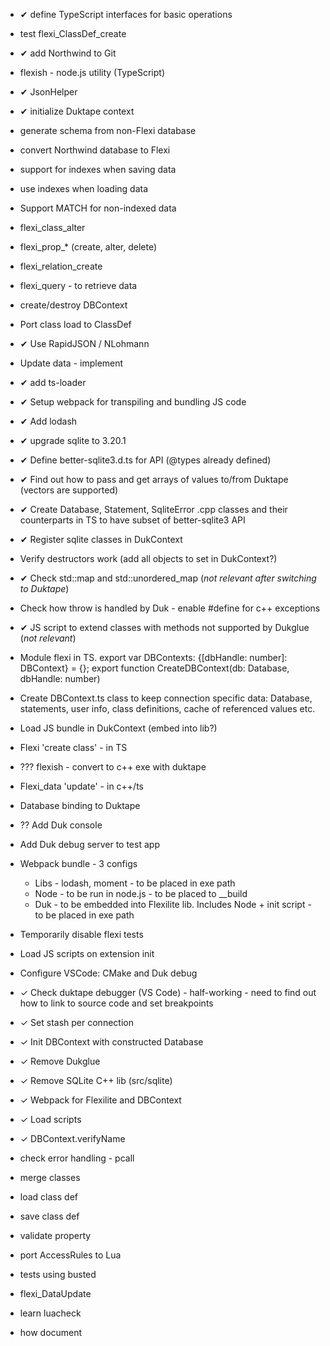 * &#10004; define TypeScript interfaces for basic operations
* test flexi_ClassDef_create
* &#10004; add Northwind to Git
* flexish - node.js utility (TypeScript)
* &#10004; JsonHelper
* &#10004; initialize Duktape context
* generate schema from non-Flexi database
* convert Northwind database to Flexi
* support for indexes when saving data
* use indexes when loading data
* Support MATCH for non-indexed data
* flexi_class_alter
* flexi_prop_* (create, alter, delete)
* flexi_relation_create
* flexi_query - to retrieve data

* create/destroy DBContext
* Port class load to ClassDef
* &#10004; Use RapidJSON / NLohmann
* Update data - implement

* &#10004; add ts-loader
* &#10004; Setup webpack for transpiling and bundling JS code
* &#10004; Add lodash
* &#10004; upgrade sqlite to 3.20.1
* &#10004; Define better-sqlite3.d.ts for API (@types already defined)
* &#10004; Find out how to pass and get arrays of values to/from Duktape (vectors are supported)
* &#10004; Create Database, Statement, SqliteError .cpp classes and their 
counterparts in TS to have subset of better-sqlite3 API
* &#10004; Register sqlite classes in DukContext

* Verify destructors work (add all objects to set in DukContext?)
* &#10004; Check std::map and std::unordered_map (_not relevant after switching to Duktape_)
* Check how throw is handled by Duk - enable #define for c++ exceptions
* &#10004; JS script to extend classes with methods not supported by Dukglue (_not relevant_)
* Module flexi in TS. export var DBContexts: {[dbHandle: number]: DBContext} = {}; 
export function CreateDBContext(db: Database, dbHandle: number)
* Create DBContext.ts class to keep connection specific
data: Database, statements, user info, class definitions, cache of referenced values etc.
* Load JS bundle in DukContext (embed into lib?)
* Flexi 'create class' - in TS
* ??? flexish - convert to c++ exe with duktape
* Flexi_data 'update' - in c++/ts

* Database binding to Duktape
* ?? Add Duk console
* Add Duk debug server to test app

* Webpack bundle - 3 configs
    - Libs - lodash, moment - to be placed in exe path
    - Node - to be run in node.js - to be placed to __build
    - Duk - to be embedded into Flexilite lib. Includes Node + init script - to be placed in exe path

* Temporarily disable flexi tests    
* Load JS scripts on extension init
* Configure VSCode: CMake and Duk debug 
* &#10003; Check duktape debugger (VS Code) - half-working - need to find out how 
to link to source code and set breakpoints
* &#10003; Set stash per connection
* &#10003; Init DBContext with constructed Database
* &#10003; Remove Dukglue
* &#10003; Remove SQLite C++ lib (src/sqlite)
* &#10003; Webpack for Flexilite and DBContext
* &#10003; Load scripts

* &#10003; DBContext.verifyName
* check error handling - pcall
* merge classes
* load class def
* save class def
* validate property
* port AccessRules to Lua
* tests using busted
* flexi_DataUpdate
* learn luacheck
* how document
